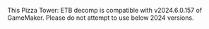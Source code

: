 This Pizza Tower: ETB decomp is compatible with v2024.6.0.157 of GameMaker. Please do not attempt to use below 2024 versions.
